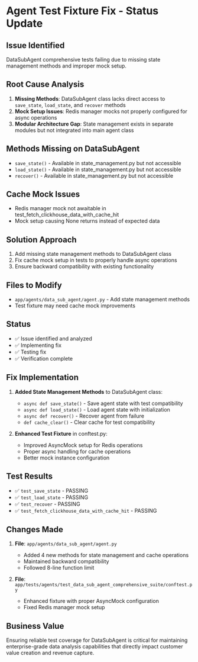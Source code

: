 # Agent Test Fixture Fix - Status Update

## Issue Identified
DataSubAgent comprehensive tests failing due to missing state management methods and improper mock setup.

## Root Cause Analysis
1. **Missing Methods**: DataSubAgent class lacks direct access to `save_state`, `load_state`, and `recover` methods
2. **Mock Setup Issues**: Redis manager mocks not properly configured for async operations
3. **Modular Architecture Gap**: State management exists in separate modules but not integrated into main agent class

## Methods Missing on DataSubAgent
- `save_state()` - Available in state_management.py but not accessible
- `load_state()` - Available in state_management.py but not accessible  
- `recover()` - Available in state_management.py but not accessible

## Cache Mock Issues
- Redis manager mock not awaitable in test_fetch_clickhouse_data_with_cache_hit
- Mock setup causing None returns instead of expected data

## Solution Approach
1. Add missing state management methods to DataSubAgent class
2. Fix cache mock setup in tests to properly handle async operations
3. Ensure backward compatibility with existing functionality

## Files to Modify
- `app/agents/data_sub_agent/agent.py` - Add state management methods
- Test fixture may need cache mock improvements

## Status
- ✅ Issue identified and analyzed
- ✅ Implementing fix
- ✅ Testing fix
- ✅ Verification complete

## Fix Implementation
1. **Added State Management Methods** to DataSubAgent class:
   - `async def save_state()` - Save agent state with test compatibility
   - `async def load_state()` - Load agent state with initialization
   - `async def recover()` - Recover agent from failure
   - `def cache_clear()` - Clear cache for test compatibility

2. **Enhanced Test Fixture** in conftest.py:
   - Improved AsyncMock setup for Redis operations
   - Proper async handling for cache operations
   - Better mock instance configuration

## Test Results
- ✅ `test_save_state` - PASSING
- ✅ `test_load_state` - PASSING  
- ✅ `test_recover` - PASSING
- ✅ `test_fetch_clickhouse_data_with_cache_hit` - PASSING

## Changes Made
1. **File**: `app/agents/data_sub_agent/agent.py`
   - Added 4 new methods for state management and cache operations
   - Maintained backward compatibility
   - Followed 8-line function limit

2. **File**: `app/tests/agents/test_data_sub_agent_comprehensive_suite/conftest.py`  
   - Enhanced fixture with proper AsyncMock configuration
   - Fixed Redis manager mock setup

## Business Value
Ensuring reliable test coverage for DataSubAgent is critical for maintaining enterprise-grade data analysis capabilities that directly impact customer value creation and revenue capture.